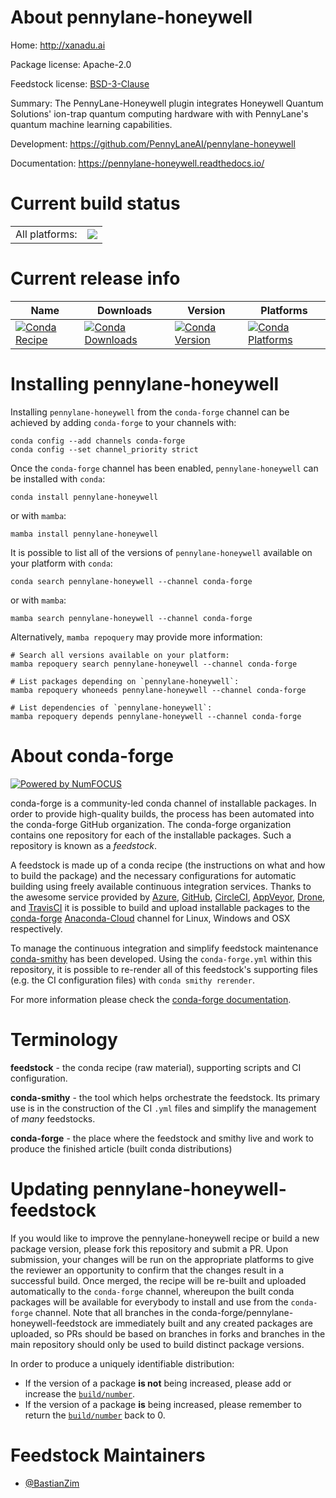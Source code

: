 About pennylane-honeywell
=========================

Home: http://xanadu.ai

Package license: Apache-2.0

Feedstock license: [BSD-3-Clause](https://github.com/conda-forge/pennylane-honeywell-feedstock/blob/main/LICENSE.txt)

Summary: The PennyLane-Honeywell plugin integrates Honeywell Quantum Solutions' ion-trap
quantum computing hardware with with PennyLane's quantum machine learning capabilities.


Development: https://github.com/PennyLaneAI/pennylane-honeywell

Documentation: https://pennylane-honeywell.readthedocs.io/

Current build status
====================


<table><tr><td>All platforms:</td>
    <td>
      <a href="https://dev.azure.com/conda-forge/feedstock-builds/_build/latest?definitionId=16161&branchName=main">
        <img src="https://dev.azure.com/conda-forge/feedstock-builds/_apis/build/status/pennylane-honeywell-feedstock?branchName=main">
      </a>
    </td>
  </tr>
</table>

Current release info
====================

| Name | Downloads | Version | Platforms |
| --- | --- | --- | --- |
| [![Conda Recipe](https://img.shields.io/badge/recipe-pennylane--honeywell-green.svg)](https://anaconda.org/conda-forge/pennylane-honeywell) | [![Conda Downloads](https://img.shields.io/conda/dn/conda-forge/pennylane-honeywell.svg)](https://anaconda.org/conda-forge/pennylane-honeywell) | [![Conda Version](https://img.shields.io/conda/vn/conda-forge/pennylane-honeywell.svg)](https://anaconda.org/conda-forge/pennylane-honeywell) | [![Conda Platforms](https://img.shields.io/conda/pn/conda-forge/pennylane-honeywell.svg)](https://anaconda.org/conda-forge/pennylane-honeywell) |

Installing pennylane-honeywell
==============================

Installing `pennylane-honeywell` from the `conda-forge` channel can be achieved by adding `conda-forge` to your channels with:

```
conda config --add channels conda-forge
conda config --set channel_priority strict
```

Once the `conda-forge` channel has been enabled, `pennylane-honeywell` can be installed with `conda`:

```
conda install pennylane-honeywell
```

or with `mamba`:

```
mamba install pennylane-honeywell
```

It is possible to list all of the versions of `pennylane-honeywell` available on your platform with `conda`:

```
conda search pennylane-honeywell --channel conda-forge
```

or with `mamba`:

```
mamba search pennylane-honeywell --channel conda-forge
```

Alternatively, `mamba repoquery` may provide more information:

```
# Search all versions available on your platform:
mamba repoquery search pennylane-honeywell --channel conda-forge

# List packages depending on `pennylane-honeywell`:
mamba repoquery whoneeds pennylane-honeywell --channel conda-forge

# List dependencies of `pennylane-honeywell`:
mamba repoquery depends pennylane-honeywell --channel conda-forge
```


About conda-forge
=================

[![Powered by
NumFOCUS](https://img.shields.io/badge/powered%20by-NumFOCUS-orange.svg?style=flat&colorA=E1523D&colorB=007D8A)](https://numfocus.org)

conda-forge is a community-led conda channel of installable packages.
In order to provide high-quality builds, the process has been automated into the
conda-forge GitHub organization. The conda-forge organization contains one repository
for each of the installable packages. Such a repository is known as a *feedstock*.

A feedstock is made up of a conda recipe (the instructions on what and how to build
the package) and the necessary configurations for automatic building using freely
available continuous integration services. Thanks to the awesome service provided by
[Azure](https://azure.microsoft.com/en-us/services/devops/), [GitHub](https://github.com/),
[CircleCI](https://circleci.com/), [AppVeyor](https://www.appveyor.com/),
[Drone](https://cloud.drone.io/welcome), and [TravisCI](https://travis-ci.com/)
it is possible to build and upload installable packages to the
[conda-forge](https://anaconda.org/conda-forge) [Anaconda-Cloud](https://anaconda.org/)
channel for Linux, Windows and OSX respectively.

To manage the continuous integration and simplify feedstock maintenance
[conda-smithy](https://github.com/conda-forge/conda-smithy) has been developed.
Using the ``conda-forge.yml`` within this repository, it is possible to re-render all of
this feedstock's supporting files (e.g. the CI configuration files) with ``conda smithy rerender``.

For more information please check the [conda-forge documentation](https://conda-forge.org/docs/).

Terminology
===========

**feedstock** - the conda recipe (raw material), supporting scripts and CI configuration.

**conda-smithy** - the tool which helps orchestrate the feedstock.
                   Its primary use is in the construction of the CI ``.yml`` files
                   and simplify the management of *many* feedstocks.

**conda-forge** - the place where the feedstock and smithy live and work to
                  produce the finished article (built conda distributions)


Updating pennylane-honeywell-feedstock
======================================

If you would like to improve the pennylane-honeywell recipe or build a new
package version, please fork this repository and submit a PR. Upon submission,
your changes will be run on the appropriate platforms to give the reviewer an
opportunity to confirm that the changes result in a successful build. Once
merged, the recipe will be re-built and uploaded automatically to the
`conda-forge` channel, whereupon the built conda packages will be available for
everybody to install and use from the `conda-forge` channel.
Note that all branches in the conda-forge/pennylane-honeywell-feedstock are
immediately built and any created packages are uploaded, so PRs should be based
on branches in forks and branches in the main repository should only be used to
build distinct package versions.

In order to produce a uniquely identifiable distribution:
 * If the version of a package **is not** being increased, please add or increase
   the [``build/number``](https://docs.conda.io/projects/conda-build/en/latest/resources/define-metadata.html#build-number-and-string).
 * If the version of a package **is** being increased, please remember to return
   the [``build/number``](https://docs.conda.io/projects/conda-build/en/latest/resources/define-metadata.html#build-number-and-string)
   back to 0.

Feedstock Maintainers
=====================

* [@BastianZim](https://github.com/BastianZim/)

